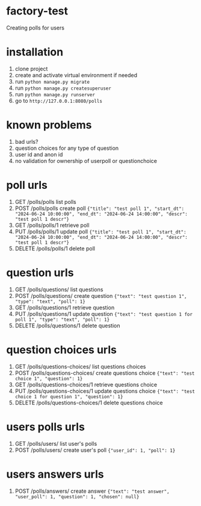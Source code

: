 # factory-test

Creating polls for users

# installation

1. clone project
1. create and activate virtual environment if needed
1. run `python manage.py migrate`
1. run `python manage.py createsuperuser`
1. run `python manage.py runserver`
1. go to `http://127.0.0.1:8080/polls`


# known problems

1. bad urls?
1. question choices for any type of question
1. user id and anon id
1. no validation for ownership of userpoll or questionchoice

# poll urls

1. GET /polls/polls  list polls
1. POST /polls/polls create poll
`{"title": "test poll 1", "start_dt": "2024-06-24 10:00:00", "end_dt": "2024-06-24 14:00:00", "descr": "test poll 1 descr"}`
1. GET /polls/polls/1  retrieve poll
1. PUT /polls/polls/1 update poll
`{"title": "test poll 1", "start_dt": "2024-06-24 10:00:00", "end_dt": "2024-06-24 14:00:00", "descr": "test poll 1 descr"}`
1. DELETE /polls/polls/1 delete poll

# question urls

1. GET /polls/questions/  list questions
1. POST /polls/questions/ create question
`{"text": "test question 1", "type": "text", "poll": 1}`
1. GET /polls/questions/1  retrieve question
1. PUT /polls/questions/1 update question
`{"text": "test question 1 for poll 1", "type": "text", "poll": 1}`
1. DELETE /polls/questions/1 delete question

# question choices urls

1. GET /polls/questions-choices/  list questions choices
1. POST /polls/questions-choices/ create questions choice
`{"text": "test choice 1", "question": 1}`
1. GET /polls/questions-choices/1  retrieve questions choice
1. PUT /polls/questions-choices/1 update questions choice
`{"text": "test choice 1 for question 1", "question": 1}`
1. DELETE /polls/questions-choices/1 delete questions choice

# users polls urls

1. GET /polls/users/  list user's polls
1. POST /polls/users/ create user's poll
`{"user_id": 1, "poll": 1}`

# users answers urls

1. POST /polls/answers/ create answer
`{"text": "test answer", "user_poll": 1, "question": 1, "chosen": null}`
